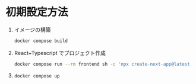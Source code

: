 # 初期設定方法

1. イメージの構築

   ```bash
   docker compose build
   ```

2. React+Typescript でプロジェクト作成

   ```bash
   docker compose run --rm frontend sh -c 'npx create-next-app@latest --ts'
   ```

3. `docker compose up`
